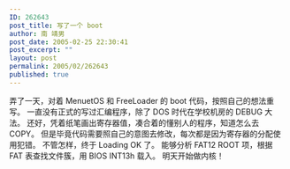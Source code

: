```yaml
---
ID: 262643
post_title: 写了一个 boot
author: 南 靖男
post_date: 2005-02-25 22:30:41
post_excerpt: ""
layout: post
permalink: 2005/02/262643
published: true
---
```

弄了一天，对着 MenuetOS 和 FreeLoader 的 boot 代码，按照自己的想法重写。
一直没有正式的写过汇编程序，除了 DOS 时代在学校机房的 DEBUG 大法。
还好，凭着纸笔画出寄存器值，凑合着的懂别人的程序，知道怎么去 COPY。
但是毕竟代码需要照自己的意图去修改，每次都是因为寄存器的分配使用犯错。
不管怎样，终于 Loading OK 了。
能够分析 FAT12 ROOT 项，根据 FAT 表查找文件簇，用 BIOS INT13h 载入。
明天开始做内核！